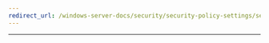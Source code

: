 ```yaml
---
redirect_url: /windows-server-docs/security/security-policy-settings/security-options/Microsoft-network-client-Send-unencrypted-password-to-third-party-SMB-servers.md
---
```

---